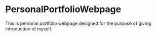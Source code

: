 # PersonalPortfolioWebpage
This is personal portfolio webpage designed for the purpose of giving introduction of myself.
